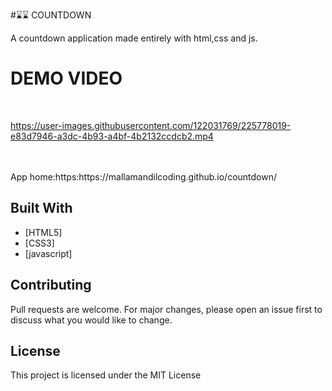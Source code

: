 #⌛⌛ COUNTDOWN

A countdown application made entirely with html,css and js.


# DEMO VIDEO

<br>


https://user-images.githubusercontent.com/122031769/225778019-e83d7946-a3dc-4b93-a4bf-4b2132ccdcb2.mp4




<br>



<br>
App home:https:https://mallamandilcoding.github.io/countdown/



## Built With
- [HTML5]
- [CSS3]
- [javascript]



## Contributing
Pull requests are welcome. For major changes, please open an issue first to discuss what you would like to change.

## License
This project is licensed under the MIT License
